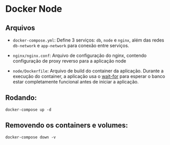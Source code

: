 # Docker Node

## Arquivos

- `docker-compose.yml`: Define 3 serviços: `db`, `node` e `nginx`, além das redes `db-network` e `app-network` para conexão entre serviços.

- `nginx/nginx.conf`: Arquivo de configuração do nginx, contendo configuração de proxy reverso para a aplicação node

- `node/Dockerfile`: Arquivo de build do container da aplicação. Durante a execução do container, a aplicação usa o [wait-for](https://raw.githubusercontent.com/eficode/wait-for/v2.2.3/wait-for) para esperar o banco estar completamente funcional antes de iniciar a aplicação.

## Rodando:

```
docker-compose up -d
```

## Removendo os containers e volumes:

```
docker-compose down -v
```


